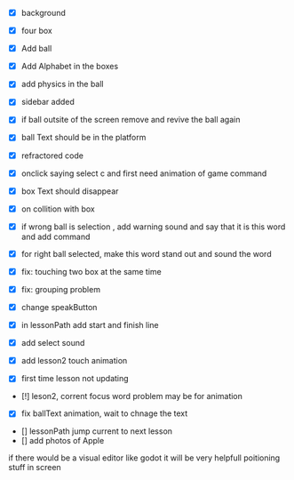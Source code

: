 - [x] background
- [x] four box
- [x] Add ball
- [x] Add Alphabet in the boxes
- [x] add physics in the ball
- [x] sidebar added
- [x] if ball outsite of the screen remove and revive the ball again
- [x] ball Text should be in the platform
- [x] refractored code
- [x] onclick saying select c and first need animation of game command

- [x] box Text should disappear

- [x] on collition with box
- [x] if wrong ball is selection , add warning sound and say that it is this word and add command
- [x] for right ball selected, make this word stand out and sound the word
- [x] fix: touching two box at the same time
- [x] fix: grouping problem

- [x] change speakButton
- [x] in lessonPath add start and finish line
- [x] add select sound
- [x] add lesson2 touch animation

- [x] first time lesson not updating
- [!] leson2, corrent focus word problem may be for animation
- [x] fix ballText animation, wait to chnage the text
- [] lessonPath jump current to next lesson
- [] add photos of Apple

if there would be a visual editor like godot it will be very helpfull poitioning stuff in screen
